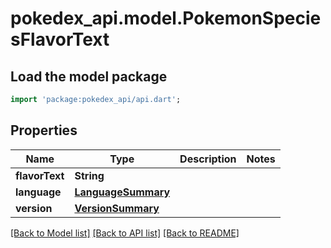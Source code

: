 # pokedex_api.model.PokemonSpeciesFlavorText

## Load the model package
```dart
import 'package:pokedex_api/api.dart';
```

## Properties
Name | Type | Description | Notes
------------ | ------------- | ------------- | -------------
**flavorText** | **String** |  | 
**language** | [**LanguageSummary**](LanguageSummary.md) |  | 
**version** | [**VersionSummary**](VersionSummary.md) |  | 

[[Back to Model list]](../README.md#documentation-for-models) [[Back to API list]](../README.md#documentation-for-api-endpoints) [[Back to README]](../README.md)


